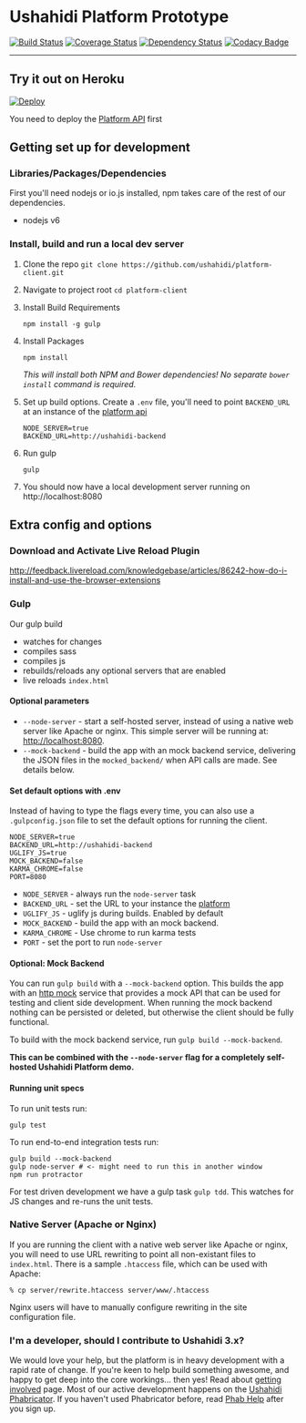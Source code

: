 Ushahidi Platform Prototype
===========================

[![Build Status](https://travis-ci.org/ushahidi/platform-client.svg?branch=master)](https://travis-ci.org/ushahidi/platform-client)
[![Coverage Status](https://coveralls.io/repos/github/ushahidi/platform-client/badge.svg?branch=master)](https://coveralls.io/github/ushahidi/platform-client?branch=master)
[![Dependency Status](https://david-dm.org/ushahidi/platform-client/dev-status.svg?style=flat)](https://david-dm.org/ushahidi/platform-client#info=devDependencies)
[![Codacy Badge](https://www.codacy.com/project/badge/2abbf2283f7d4d98a4c61762e713d161)](https://www.codacy.com/public/ushahidi/platformclient)

___

## Try it out on Heroku

[![Deploy](https://www.herokucdn.com/deploy/button.png)](https://heroku.com/deploy)

You need to deploy the [Platform API](http://github.com/ushahidi/platform) first

## Getting set up for development

### Libraries/Packages/Dependencies

First you'll need nodejs or io.js installed,
npm takes care of the rest of our dependencies.

* nodejs v6

### Install, build and run a local dev server

1. Clone the repo
    ```git clone https://github.com/ushahidi/platform-client.git```
2. Navigate to project root
    ```cd platform-client```
3. Install Build Requirements
    ```
    npm install -g gulp
    ```
4. Install Packages
    ```
    npm install
    ```

    *This will install both NPM and Bower dependencies! No separate `bower install` command is required.*
6. Set up build options. Create a `.env` file, you'll need to point `BACKEND_URL` at an instance of the [platform api](https://github.com/ushahidi/platform)
    ```
    NODE_SERVER=true
    BACKEND_URL=http://ushahidi-backend
    ```

7. Run gulp

    ```
    gulp
    ```
8. You should now have a local development server running on http://localhost:8080

## Extra config and options

### Download and Activate Live Reload Plugin

http://feedback.livereload.com/knowledgebase/articles/86242-how-do-i-install-and-use-the-browser-extensions

### Gulp

Our gulp build
* watches for changes
* compiles sass
* compiles js
* rebuilds/reloads any optional servers that are enabled
* live reloads `index.html`

#### Optional parameters ####

* `--node-server` - start a self-hosted server, instead of using a native web server like Apache or nginx. This simple server will be running at: <http://localhost:8080>.
* `--mock-backend` - build the app with an mock backend service, delivering the JSON files in the `mocked_backend/` when API calls are made. See details below.

#### Set default options with .env

Instead of having to type the flags every time, you can also use a `.gulpconfig.json` file to set the default options for running the client.

```
NODE_SERVER=true
BACKEND_URL=http://ushahidi-backend
UGLIFY_JS=true
MOCK_BACKEND=false
KARMA_CHROME=false
PORT=8080
```

* `NODE_SERVER` - always run the `node-server` task
* `BACKEND_URL` - set the URL to your instance the [platform](https://github.com/ushahidi/platform)
* `UGLIFY_JS` - uglify js during builds. Enabled by default
* `MOCK_BACKEND` - build the app with an mock backend.
* `KARMA_CHROME` - Use chrome to run karma tests
* `PORT` - set the port to run `node-server`

#### Optional: Mock Backend

You can run `gulp build` with a `--mock-backend` option. This builds the app with an [http mock](https://docs.angularjs.org/api/ngMock/service/$httpBackend) service that provides a mock API that can be used for testing and client side development. When running the mock backend nothing can be persisted or deleted, but otherwise the client should be fully functional.

To build with the mock backend service, run `gulp build --mock-backend`.

**This can be combined with the `--node-server` flag for a completely self-hosted Ushahidi Platform demo.**

#### Running unit specs

To run unit tests run:
```
gulp test
```

To run end-to-end integration tests run:

```
gulp build --mock-backend
gulp node-server # <- might need to run this in another window
npm run protractor
```

For test driven development we have a gulp task `gulp tdd`. This watches for JS changes and re-runs the unit tests.

### Native Server (Apache or Nginx)

If you are running the client with a native web server like Apache or nginx, you will need to use URL rewriting to point all non-existant files to `index.html`. There is a sample `.htaccess` file, which can be used with Apache:

```
% cp server/rewrite.htaccess server/www/.htaccess
```

Nginx users will have to manually configure rewriting in the site configuration file.

### I'm a developer, should I contribute to Ushahidi 3.x?

We would love your help, but the platform is in heavy development with a rapid rate
of change. If you're keen to help build something awesome, and happy to get deep
into the core workings... then yes! Read about [getting involved](https://wiki.ushahidi.com/display/WIKI/Ushahidi+v3.x+-+Getting+Involved) page.
Most of our active development happens on the [Ushahidi Phabricator](https://phabricator.ushahidi.com/).
If you haven't used Phabricator before, read [Phab Help](https://phabricator.ushahidi.com/w/help/phabricator/) after you sign up.
